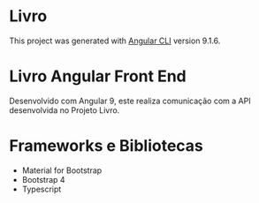 # Livro

This project was generated with [Angular CLI](https://github.com/angular/angular-cli) version 9.1.6.

# Livro Angular Front End 

Desenvolvido com Angular 9, este realiza comunicação com a API desenvolvida no Projeto Livro.

# Frameworks e Bibliotecas

- Material for Bootstrap
- Bootstrap 4
- Typescript
